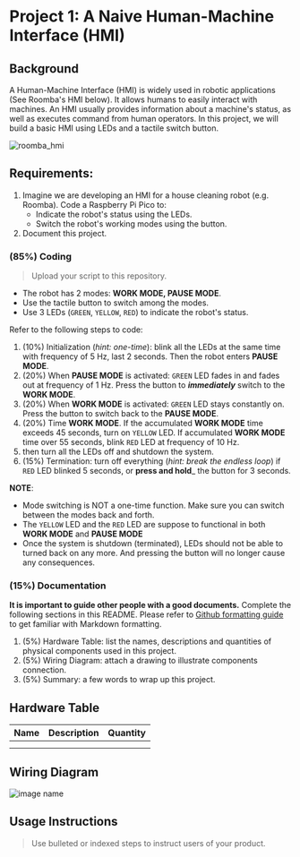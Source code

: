 # Project 1: A Naive Human-Machine Interface (HMI)

## Background
A Human-Machine Interface (HMI) is widely used in robotic applications (See Roomba's HMI below). It allows humans to easily interact with machines. An HMI usually provides information about a machine's status, as well as executes command from human operators. In this project, we will build a basic HMI using LEDs and a tactile switch button.

![roomba_hmi](https://miro.medium.com/v2/resize:fit:640/format:webp/1*nLjM3CHVIxvbTAc3EuUpvg.gif)

## Requirements:
1. Imagine we are developing an HMI for a house cleaning robot (e.g. Roomba). Code a Raspberry Pi Pico to: 
    - Indicate the robot's status using the LEDs.
    - Switch the robot's working modes using the button.
2. Document this project.

### (85%) Coding
> Upload your script to this repository.

- The robot has 2 modes: **WORK MODE, PAUSE MODE**.
- Use the tactile button to switch among the modes.
- Use 3 LEDs (`GREEN`, `YELLOW`, `RED`) to indicate the robot's status.

Refer to the following steps to code:
1. (10%) Initialization (_hint: one-time_): blink all the LEDs at the same time with frequency of 5 Hz, last 2 seconds. Then the robot enters **PAUSE MODE**.
2. (20%) When **PAUSE MODE** is activated: `GREEN` LED fades in and fades out at frequency of 1 Hz. Press the button to ***immediately*** switch to the **WORK MODE**.
3. (20%) When **WORK MODE** is activated: `GREEN` LED stays constantly on. Press the button to switch back to the **PAUSE MODE**.
4. (20%) Time **WORK MODE**. If the accumulated **WORK MODE** time exceeds 45 seconds, turn on `YELLOW` LED. If accumulated **WORK MODE** time over 55 seconds, blink `RED` LED at frequency of 10 Hz.
5. then turn all the LEDs off and shutdown the system. 
6. (15%) Termination: turn off everything (_hint: break the endless loop_) if `RED` LED blinked 5 seconds, or **press and hold**_ the button for 3 seconds. 

**NOTE**: 
- Mode switching is NOT a one-time function. Make sure you can switch between the modes back and forth.
- The `YELLOW` LED and the `RED` LED are suppose to functional in both **WORK MODE** and **PAUSE MODE**
- Once the system is shutdown (terminated), LEDs should not be able to turned back on any more. And pressing the button will no longer cause any consequences.

### (15%) Documentation
**It is important to guide other people with a good documents.** Complete the following sections in this README. Please refer to [Github formatting guide](https://docs.github.com/en/get-started/writing-on-github) to get familiar with Markdown formatting.
1. (5%) Hardware Table: list the names, descriptions and quantities of physical components used in this project.
2. (5%) Wiring Diagram: attach a drawing to illustrate components connection.
3. (5%) Summary: a few words to wrap up this project.

## Hardware Table
| Name | Description | Quantity |
| :--- | :---        |  :---:   |
|      |             |          |
|      |             |          |

## Wiring Diagram
![image name](link)

## Usage Instructions
> Use bulleted or indexed steps to instruct users of your product.
